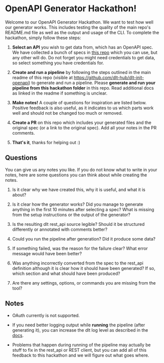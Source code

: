 # OpenAPI Generator Hackathon!

Welcome to our OpenAPI Generator Hackathon. We want to test how well our generator works. This includes testing the quality of the main repo's README.md file as well as the output and usage of the CLI. To complete the hackathon, simply follow these steps:

1. **Select an API** you wish to get data from, which has an OpenAPI spec. We have collected a bunch of specs in [this repo](https://github.com/dlt-hub/openapi-specs/tree/main/open_api_specs) which you can use, but any other will do. Do not forget you might need credentials to get data, so select something you have credentials for.

2. **Create and run a pipeline** by following the steps outlined in the main readme of this repo (visible at https://github.com/dlt-hub/dlt-init-openapi) to generate and run a pipeline. Please **generate and run your pipeline from this hackathon folder** in this repo. Read additional docs as linked in the readme if something is unclear.

3. **Make notes!** A couple of questions for inspiration are listed below. Positive feedback is also useful, as it indicates to us which parts work well and should not be changed too much or removed.

4. **Create a PR** on this repo which includes your generated files and the original spec (or a link to the original spec). Add all your notes in the PR comments.

5. **That's it**, thanks for helping out :)

## Questions

You can give us any notes you like. If you do not know what to write in your notes, here are some questions you can think about while creating the notes.

1. Is it clear why we have created this, why it is useful, and what it is about?

2. Is it clear how the generator works? Did you manage to generate anything in the first 10 minutes after selecting a spec? What is missing from the setup instructions or the output of the generator?

3. Is the resulting dlt rest_api source legible? Should it be structured differently or annotated with comments better?

4. Could you run the pipeline after generation? Did it produce some data?

5. If something failed, was the reason for the failure clear? What error message would have been better?

6. Was anything incorrectly converted from the spec to the rest_api definition although it is clear how it should have been generated? If so, which section and what should have been produced?

7. Are there any settings, options, or commands you are missing from the tool?

## Notes

* OAuth currently is not supported.

* If you need better logging output while **running** the pipeline (after generating it), you can increase the dlt log level as described in the [docs](https://dlthub.com/docs/running-in-production/running#set-the-log-level-and-format).

* Problems that happen during running of the pipeline may actually be stuff to fix in the rest_api or REST client, but you can add all of this feedback to this hackathon and we will figure out what goes where.